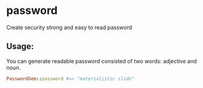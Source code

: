 # password
Create security strong and easy to read password

## Usage:
 You can generate readable password consisted of two words: adjective and noun.
 ``` ruby
 PasswordGem::password #=> "materialistic slide"
 ```
 
